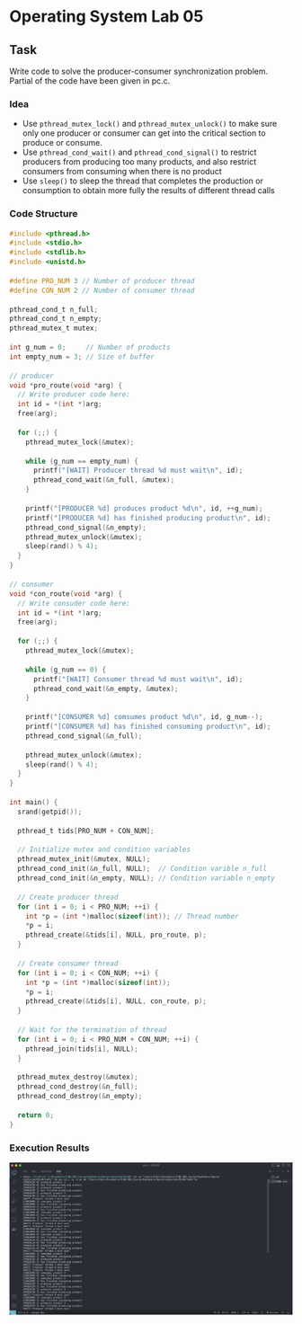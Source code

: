 # Operating System Lab 05

## Task
Write code to solve the producer-consumer synchronization problem. Partial of the code have been given in pc.c. 

### Idea
- Use `pthread_mutex_lock()` and `pthread_mutex_unlock()` to make sure only one producer or consumer can get into the critical section to produce or consume.
- Use `pthread_cond_wait()` and `pthread_cond_signal()` to restrict producers from producing too many products, and also restrict consumers from consuming when there is no product
- Use `sleep()` to sleep the thread that completes the production or consumption to obtain more fully the results of different thread calls

### Code Structure
```c
#include <pthread.h>
#include <stdio.h>
#include <stdlib.h>
#include <unistd.h>

#define PRO_NUM 3 // Number of producer thread
#define CON_NUM 2 // Number of consumer thread

pthread_cond_t n_full;
pthread_cond_t n_empty;
pthread_mutex_t mutex;

int g_num = 0;     // Number of products
int empty_num = 3; // Size of buffer

// producer
void *pro_route(void *arg) {
  // Write producer code here:
  int id = *(int *)arg;
  free(arg);

  for (;;) {
    pthread_mutex_lock(&mutex);

    while (g_num == empty_num) {
      printf("[WAIT] Producer thread %d must wait\n", id);
      pthread_cond_wait(&n_full, &mutex);
    }

    printf("[PRODUCER %d] produces product %d\n", id, ++g_num);
    printf("[PRODUCER %d] has finished producing product\n", id);
    pthread_cond_signal(&n_empty);
    pthread_mutex_unlock(&mutex);
    sleep(rand() % 4);
  }
}

// consumer
void *con_route(void *arg) {
  // Write consuder code here:
  int id = *(int *)arg;
  free(arg);

  for (;;) {
    pthread_mutex_lock(&mutex);

    while (g_num == 0) {
      printf("[WAIT] Consumer thread %d must wait\n", id);
      pthread_cond_wait(&n_empty, &mutex);
    }

    printf("[CONSUMER %d] comsumes product %d\n", id, g_num--);
    printf("[CONSUMER %d] has finished consuming product\n", id);
    pthread_cond_signal(&n_full);

    pthread_mutex_unlock(&mutex);
    sleep(rand() % 4);
  }
}

int main() {
  srand(getpid());

  pthread_t tids[PRO_NUM + CON_NUM];

  // Initialize mutex and condition variables
  pthread_mutex_init(&mutex, NULL);
  pthread_cond_init(&n_full, NULL);  // Condition varible n_full
  pthread_cond_init(&n_empty, NULL); // Condition variable n_empty

  // Create producer thread
  for (int i = 0; i < PRO_NUM; ++i) {
    int *p = (int *)malloc(sizeof(int)); // Thread number
    *p = i;
    pthread_create(&tids[i], NULL, pro_route, p);
  }

  // Create consumer thread
  for (int i = 0; i < CON_NUM; ++i) {
    int *p = (int *)malloc(sizeof(int));
    *p = i;
    pthread_create(&tids[i], NULL, con_route, p);
  }

  // Wait for the termination of thread
  for (int i = 0; i < PRO_NUM + CON_NUM; ++i) {
    pthread_join(tids[i], NULL);
  }

  pthread_mutex_destroy(&mutex);
  pthread_cond_destroy(&n_full);
  pthread_cond_destroy(&n_empty);

  return 0;
}
```

### Execution Results
![Alt text](screenshot/pc_running.png)
